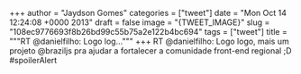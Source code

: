 
+++
author = "Jaydson Gomes"
categories = ["tweet"]
date = "Mon Oct 14 12:24:08 +0000 2013"
draft = false
image = "{TWEET_IMAGE}"
slug = "108ec9776693f8b26bd99c55b75a2e122b4bc694"
tags = ["tweet"]
title = """RT @danielfilho: Logo log..."""
+++
RT @danielfilho: Logo logo, mais um projeto @braziljs pra ajudar a fortalecer a comunidade front-end regional ;D #spoilerAlert
